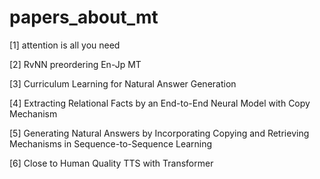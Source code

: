 # papers_about_mt

[1] attention is all you need

[2] RvNN preordering En-Jp MT

[3] Curriculum Learning for Natural Answer Generation

[4] Extracting Relational Facts by an End-to-End Neural Model with Copy Mechanism

[5] Generating Natural Answers by Incorporating Copying and Retrieving Mechanisms in Sequence-to-Sequence Learning

[6] Close to Human Quality TTS with Transformer

